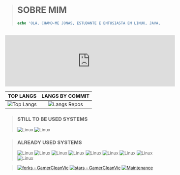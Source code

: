 > 
> # SOBRE MIM
> ```php
> echo 'OLÁ, CHAMO-ME JONAS, ESTUDANTE E ENTUSIASTA EM LINUX, JAVA, PHP E JAVASCRIPT.';
> ```
>
<br />

<body><iframe frameborder="0" src="https://itch.io/embed/3810804?linkback=true&amp;bg_color=131842&amp;fg_color=ECCEAE&amp;link_color=E68369&amp;border_color=FBF6E2" width="552" height="167"><a href="https://inijs.itch.io/skilaum">Skilaum by inijs</a></iframe></body>

| TOP LANGS | LANGS BY COMMIT |
| :---:      |    :---:|
| ![Top Langs](https://github-readme-stats.vercel.app/api/top-langs/?username=GamerCleanVic&size_weight=0.5&count_weight=0.5&langs_count=10&hide=css,html,blade,hack,makefile&theme=tokyonight) | ![Langs Repos](http://github-profile-summary-cards.vercel.app/api/cards/most-commit-language?username=GamerCleanVic&theme=tokyonight&exclude=CSS,html,blade,typescript) |
<!--- ![Jonas's GitHub stats](https://github-readme-stats.vercel.app/api?username=GamerCleanVic&show_icons=true&theme=tokyonight) --->

> ### STILL TO BE USED SYSTEMS 
> ![Linux](https://img.shields.io/badge/mac%20os-000000?style=for-the-badge&logo=apple&logoColor=white&theme=tokyonight)
> ![Linux](https://img.shields.io/badge/iOS-000000?style=for-the-badge&logo=ios&logoColor=white&theme=tokyonight)
>

> ### ALREADY USED SYSTEMS
>
> ![Linux](https://img.shields.io/badge/Arch_Linux-1793D1?style=for-the-badge&logo=arch-linux&logoColor=white&theme=tokyonight) ![Linux](https://img.shields.io/badge/Debian-A81D33?style=for-the-badge&logo=debian&logoColor=white&theme=tokyonight) ![Linux](https://img.shields.io/badge/manjaro-35BF5C?style=for-the-badge&logo=manjaro&logoColor=white&theme=tokyonight) ![Linux](https://img.shields.io/badge/openSUSE-%2364B345?style=for-the-badge&logo=openSUSE&logoColor=white&theme=tokyonight) ![Linux](https://img.shields.io/badge/WSL-0a97f5?style=for-the-badge&logo=linux&logoColor=white&theme=tokyonight) ![Linux](https://img.shields.io/badge/Windows-0078D6?style=for-the-badge&logo=windows&logoColor=white&theme=tokyonight) ![Linux](https://img.shields.io/badge/Android-3DDC84?style=for-the-badge&logo=android&logoColor=white&theme=tokyonight) ![Linux](https://img.shields.io/badge/Cent%20OS-262577?style=for-the-badge&logo=CentOS&logoColor=white&theme=tokyonight) ![Linux](https://img.shields.io/badge/Linux_Mint-87CF3E?style=for-the-badge&logo=linux-mint&logoColor=white&theme=tokyonight)
>  

> 
> [![forks - GamerCleanVic](https://img.shields.io/github/forks/GamerCleanVic/GamerCleanVic?style=social&logo=github&logoColor=%234f0faf)]([#](https://github.com/GamerCleanVic))
> [![stars - GamerCleanVic](https://img.shields.io/github/stars/GamerCleanVic/GamerCleanVic?style=social&logo=github&logoColor=%234f0faf)]([#](https://github.com/GamerCleanVic)) 
> [![Maintenance](https://img.shields.io/maintenance/yes/2025?color=%234f0faf&label=maintened&logo=github&logoColor=%23ffffff)]([#](https://github.com/GamerCleanVic)) 
> 
> 
